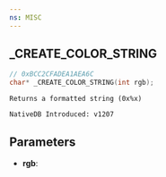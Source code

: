 ```yaml
---
ns: MISC
---
```

## _CREATE_COLOR_STRING

```c
// 0xBCC2CFADEA1AEA6C
char* _CREATE_COLOR_STRING(int rgb);
```

```
Returns a formatted string (0x%x)

NativeDB Introduced: v1207
```

## Parameters
* **rgb**:

